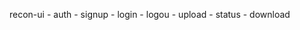 recon-ui
    - auth
        - signup
        - login
        - logou
    - upload
    - status
    - download